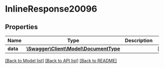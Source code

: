 # InlineResponse20096

## Properties
Name | Type | Description | Notes
------------ | ------------- | ------------- | -------------
**data** | [**\Swagger\Client\Model\DocumentType**](DocumentType.md) |  | [optional] 

[[Back to Model list]](../../README.md#documentation-for-models) [[Back to API list]](../../README.md#documentation-for-api-endpoints) [[Back to README]](../../README.md)

